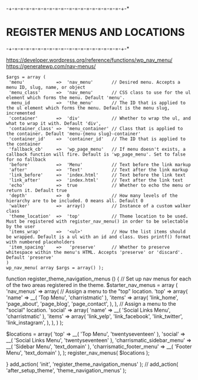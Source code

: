 -+-=-=-=-=-=-=-=-=-=--=-=-=-=-=-=-=-=-=-+-*

# REGISTER MENUS AND LOCATIONS
-+-=-=-=-=-=-=-=-=-=--=-=-=-=-=-=-=-=-=-+-*

https://developer.wordpress.org/reference/functions/wp_nav_menu/
https://generatewp.com/nav-menus/

```
$args = array (
 'menu'            =>  'nav_menu'       // Desired menu. Accepts a menu ID, slug, name, or object
 'menu_class'      =>  'nav_menu'       // CSS class to use for the ul element which forms the menu. Default 'menu'.
  menu_id          =>  'the_menu'       // The ID that is applied to the ul element which forms the menu. Default is the menu slug, incremented
 'container'       =>  'div'            // Whether to wrap the ul, and what to wrap it with. Default 'div',
 'container_class' =>  'menu_container' // Class that is applied to the container. Default 'menu-{menu slug}-container'
 'container_id'    =>  'container_id'   // The ID that is applied to the container
 'fallback_cb'     =>  'wp_page_menu'   // If menu doesn't exists, a callback function will fire. Default is 'wp_page_menu'. Set to false for no fallback
 'before'          =>  'Menu'           // Text before the link markup
 'after'           =>  'Text'           // Text after the link markup
 'link_before'     =>  'index.html'     // Text before the link text
 'link_after'      =>  'index.html'     // Text after the link text
 'echo'            =>  true             // Whether to echo the menu or return it. Default true
 'depth'           =>  0                // How many levels of the hierarchy are to be included. 0 means all. Default 0
 'walker'          =>  array()          // Instance of a custom walker class
 'theme_location'  =>  'top'            // Theme location to be used. Must be registered with register_nav_menu() in order to be selectable by the user
 'items_wrap'      =>  '<ul>'           // How the list items should be wrapped. Default is a ul with an id and class. Uses printf() format with numbered placeholders
 'item_spacing'    =>   'preserve'      // Whether to preserve whitespace within the menu's HTML. Accepts 'preserve' or 'discard'. Default 'preserve'
)
wp_nav_menu( array $args = array() );

```

function register_theme_navigation_menus () {
  // Set up nav menus for each of the two areas registered in the theme.
  $starter_nav_menus = array (
    'nav_menus' => array(
      // Assign a menu to the "top" location.
      'top' => array(
        'name' => __( 'Top Menu', 'charristmatic' ),
        'items' => array(
          'link_home',
          'page_about',
          'page_blog',
          'page_contact',
        ),
      ),
      // Assign a menu to the "social" location.
      'social' => array(
        'name' => __( 'Social Links Menu', 'charristmatic' ),
        'items' => array(
          'link_yelp',
          'link_facebook',
          'link_twitter',
          'link_instagram',
        ),
      ),
    )
  );

  $locations = array(
    'top'    => __( 'Top Menu', 'twentyseventeen' ),
    'social' => __( 'Social Links Menu', 'twentyseventeen' ),
    'charrismatic_sidebar_menu' => __( 'Sidebar Menu', 'text_domain' ),
    'charrismatic_footer_menu' => __( 'Footer Menu', 'text_domain' ),
  );
  register_nav_menus( $locations );

}
add_action( 'init', 'register_theme_navigation_menus' );
// add_action( 'after_setup_theme', 'theme_navigation_menus' );
```